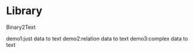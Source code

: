 # Library
Binary2Text 

demo1:just data to text
demo2:relation data to text
demo3:complex data to text
